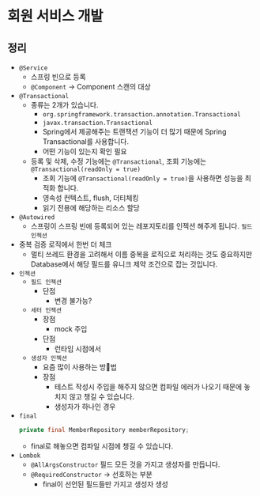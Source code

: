 # 회원 서비스 개발

## 정리

- `@Service`
  - 스프링 빈으로 등록
  - `@Component` -> Component 스캔의 대상
- `@Transactional`
  - 종류는 2개가 있습니다.
    - `org.springframework.transaction.annotation.Transactional`
    - `javax.transaction.Transactional`
    - Spring에서 제공해주는 트랜잭션 기능이 더 많기 때문에 Spring Transactional를 사용합니다.
    - 어떤 기능이 있는지 확인 필요
  - 등록 및 삭제, 수정 기능에는 `@Transactional`, 조회 기능에는 `@Transactional(readOnly = true)`
    - 조회 기능에 `@Transactional(readOnly = true)`을 사용하면 성능을 최적화 합니다.
    - 영속성 컨텍스트, flush, 더티체킹
    - 읽기 전용에 해당하는 리소스 할당
- `@Autowired`
  - 스프링이 스프링 빈에 등록되어 있는 레포지토리를 인젝션 해주게 됩니다. `필드 인젝션`
- 중복 검증 로직에서 한번 더 체크
  - 멀티 쓰레드 환경을 고려해서 이름 중복을 로직으로 처리하는 것도 중요하지만 Database에서 해당 필드를 유니크 제약 조건으로 잡는 것입니다.
- `인젝션`
  - `필드 인젝션`
    - 단점
      - 변경 불가능?
  - `세터 인젝션`
    - 장점
      - mock 주입
    - 단점
      - 런타임 시점에서
  - `생성자 인젝션`
    - 요즘 많이 사용하는 방법
    - 장점
      - 테스트 작성시 주입을 해주지 않으면 컴파일 에러가 나오기 때문에 놓치지 않고 챙길 수 있습니다.
      - 생성자가 하나인 경우
- `final`
  ```java
  private final MemberRepository memberRepository;
  ```
  - final로 해놓으면 컴파일 시점에 챙길 수 있습니다.
- `Lombok`
  - `@AllArgsConstructor` 필드 모든 것을 가지고 생성자를 만듭니다.
  - `@RequiredConstructor` -> 선호하는 부분
    - final이 선언된 필드들만 가지고 생성자 생성
